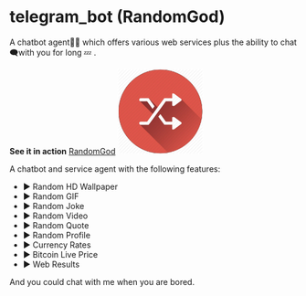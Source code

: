 # telegram_bot (RandomGod)
A chatbot agent👨‍💻  which offers various web services  plus the ability to chat 🗨with you for long 💤 . 

**See it in action** <a href="https://telegram.me/bulo98_bot">RandomGod</a>
<img src="https://github.com/gauthamp10/telegram_bot/blob/master/src/res/logo.jpg" width="150" height="150" />

A chatbot and service agent with the following features:

- ▶ Random HD Wallpaper
- ▶ Random GIF
- ▶ Random Joke
- ▶ Random Video
- ▶ Random Quote
- ▶ Random Profile
- ▶ Currency Rates
- ▶ Bitcoin Live Price
- ▶ Web Results


And you could chat with me when you are bored.
